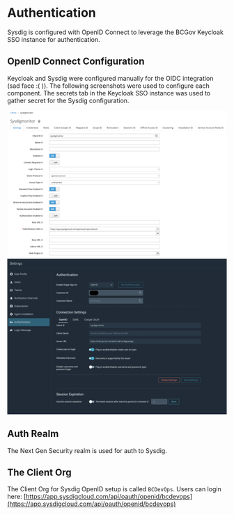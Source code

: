 # Authentication
Sysdig is configured with OpenID Connect to leverage the BCGov Keycloak SSO instance for authentication. 

## OpenID Connect Configuration
Keycloak and Sysdig were configured manually for the OIDC integration (sad face :( )). The following screenshots were used to configure each component. The secrets tab in the Keycloak SSO instance was used to gather secret for the Sysdig configuration. 

![](assets/sysdig_oidc_kcsso_01.png)
![](assets/sysdig_oidc_sysdig_01.png)

## Auth Realm
The Next Gen Security realm is used for auth to Sysdig. 

## The Client Org
The Client Org for Sysdig OpenID setup is called `BCDevOps`. Users can login here: [https://app.sysdigcloud.com/api/oauth/openid/bcdevops](https://app.sysdigcloud.com/api/oauth/openid/bcdevops)
